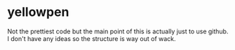 # yellowpen

Not the prettiest code but the main point of this is actually just to use github.
I don't have any ideas so the structure is way out of wack.